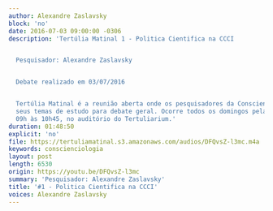 ```yaml
---
author: Alexandre Zaslavsky
block: 'no'
date: 2016-07-03 09:00:00 -0306
description: 'Tertúlia Matinal 1 - Politica Cientifica na CCCI


  Pesquisador: Alexandre Zaslavsky


  Debate realizado em 03/07/2016


  Tertúlia Matinal é a reunião aberta onde os pesquisadores da Conscienciologia apresentam
  seus temas de estudo para debate geral. Ocorre todos os domingos pela manhã, das
  09h às 10h45, no auditório do Tertuliarium.'
duration: 01:48:50
explicit: 'no'
file: https://tertuliamatinal.s3.amazonaws.com/audios/DFQvsZ-l3mc.m4a
keywords: conscienciologia
layout: post
length: 6530
origin: https://youtu.be/DFQvsZ-l3mc
summary: 'Pesquisador: Alexandre Zaslavsky'
title: '#1 - Politica Cientifica na CCCI'
voices: Alexandre Zaslavsky
---
```

